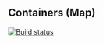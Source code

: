 ## Containers (Map)

[![Build status](https://ci.appveyor.com/api/projects/status/s262san4imylvcnc?svg=true)](https://ci.appveyor.com/project/KirSK077/containers-map)
